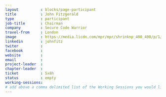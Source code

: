 ```yaml
---
layout          : blocks/page-participant
title           : John Fitzgerald
type            : participant
job-title       : Chairman
company         : Secure Code Warrior
travel-from     : London
image           : https://media.licdn.com/mpr/mpr/shrinknp_400_400/p/1/000/004/0f4/3a9475a.jpg
linkedin        : johnfitz
twiter          :
facebook        :
website         :
email           :
project-leader  :
chapter-leader  :
ticket          : 5x8h
status          : empty
working-sessions:
# add above a comma delimited list of the Working Sessions you would like to attend (use the session's title)
---
```


<!-- put more details about participant here -->
